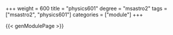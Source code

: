 +++
weight = 600
title = "physics601"
degree = "msastro2"
tags = ["msastro2", "physics601"]
categories = ["module"]
+++

{{< genModulePage >}}
